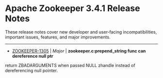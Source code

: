 
<!---
# Licensed to the Apache Software Foundation (ASF) under one
# or more contributor license agreements.  See the NOTICE file
# distributed with this work for additional information
# regarding copyright ownership.  The ASF licenses this file
# to you under the Apache License, Version 2.0 (the
# "License"); you may not use this file except in compliance
# with the License.  You may obtain a copy of the License at
#
#     http://www.apache.org/licenses/LICENSE-2.0
#
# Unless required by applicable law or agreed to in writing, software
# distributed under the License is distributed on an "AS IS" BASIS,
# WITHOUT WARRANTIES OR CONDITIONS OF ANY KIND, either express or implied.
# See the License for the specific language governing permissions and
# limitations under the License.
-->
# Apache Zookeeper  3.4.1 Release Notes

These release notes cover new developer and user-facing incompatibilities, important issues, features, and major improvements.


---

* [ZOOKEEPER-1305](https://issues.apache.org/jira/browse/ZOOKEEPER-1305) | *Major* | **zookeeper.c:prepend\_string func can dereference null ptr**

return ZBADARGUMENTS when passed NULL zhandle instead of dereferencing null pointer.



